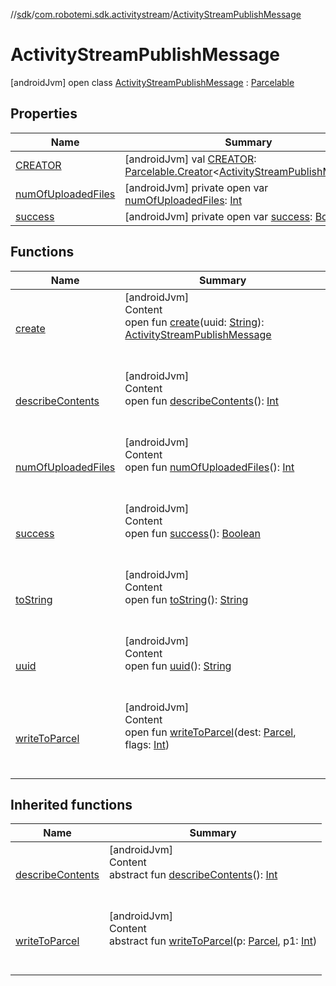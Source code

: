 //[sdk](../../../index.md)/[com.robotemi.sdk.activitystream](../index.md)/[ActivityStreamPublishMessage](index.md)



# ActivityStreamPublishMessage  
 [androidJvm] open class [ActivityStreamPublishMessage](index.md) : [Parcelable](https://developer.android.com/reference/kotlin/android/os/Parcelable.html)   


## Properties  
  
|  Name |  Summary | 
|---|---|
| <a name="com.robotemi.sdk.activitystream/ActivityStreamPublishMessage/CREATOR/#/PointingToDeclaration/"></a>[CREATOR](-c-r-e-a-t-o-r.md)| <a name="com.robotemi.sdk.activitystream/ActivityStreamPublishMessage/CREATOR/#/PointingToDeclaration/"></a> [androidJvm] val [CREATOR](-c-r-e-a-t-o-r.md): [Parcelable.Creator](https://developer.android.com/reference/kotlin/android/os/Parcelable.Creator.html)<[ActivityStreamPublishMessage](index.md)>   <br>|
| <a name="com.robotemi.sdk.activitystream/ActivityStreamPublishMessage/numOfUploadedFiles/#/PointingToDeclaration/"></a>[numOfUploadedFiles](num-of-uploaded-files.md)| <a name="com.robotemi.sdk.activitystream/ActivityStreamPublishMessage/numOfUploadedFiles/#/PointingToDeclaration/"></a> [androidJvm] private open var [numOfUploadedFiles](num-of-uploaded-files.md): [Int](https://kotlinlang.org/api/latest/jvm/stdlib/kotlin/-int/index.html)   <br>|
| <a name="com.robotemi.sdk.activitystream/ActivityStreamPublishMessage/success/#/PointingToDeclaration/"></a>[success](success.md)| <a name="com.robotemi.sdk.activitystream/ActivityStreamPublishMessage/success/#/PointingToDeclaration/"></a> [androidJvm] private open var [success](success.md): [Boolean](https://kotlinlang.org/api/latest/jvm/stdlib/kotlin/-boolean/index.html)   <br>|


## Functions  
  
|  Name |  Summary | 
|---|---|
| <a name="com.robotemi.sdk.activitystream/ActivityStreamPublishMessage/create/#java.lang.String/PointingToDeclaration/"></a>[create](create.md)| <a name="com.robotemi.sdk.activitystream/ActivityStreamPublishMessage/create/#java.lang.String/PointingToDeclaration/"></a>[androidJvm]  <br>Content  <br>open fun [create](create.md)(uuid: [String](https://developer.android.com/reference/kotlin/java/lang/String.html)): [ActivityStreamPublishMessage](index.md)  <br><br><br>|
| <a name="com.robotemi.sdk.activitystream/ActivityStreamPublishMessage/describeContents/#/PointingToDeclaration/"></a>[describeContents](describe-contents.md)| <a name="com.robotemi.sdk.activitystream/ActivityStreamPublishMessage/describeContents/#/PointingToDeclaration/"></a>[androidJvm]  <br>Content  <br>open fun [describeContents](describe-contents.md)(): [Int](https://kotlinlang.org/api/latest/jvm/stdlib/kotlin/-int/index.html)  <br><br><br>|
| <a name="com.robotemi.sdk.activitystream/ActivityStreamPublishMessage/numOfUploadedFiles/#/PointingToDeclaration/"></a>[numOfUploadedFiles](num-of-uploaded-files.md)| <a name="com.robotemi.sdk.activitystream/ActivityStreamPublishMessage/numOfUploadedFiles/#/PointingToDeclaration/"></a>[androidJvm]  <br>Content  <br>open fun [numOfUploadedFiles](num-of-uploaded-files.md)(): [Int](https://kotlinlang.org/api/latest/jvm/stdlib/kotlin/-int/index.html)  <br><br><br>|
| <a name="com.robotemi.sdk.activitystream/ActivityStreamPublishMessage/success/#/PointingToDeclaration/"></a>[success](success.md)| <a name="com.robotemi.sdk.activitystream/ActivityStreamPublishMessage/success/#/PointingToDeclaration/"></a>[androidJvm]  <br>Content  <br>open fun [success](success.md)(): [Boolean](https://kotlinlang.org/api/latest/jvm/stdlib/kotlin/-boolean/index.html)  <br><br><br>|
| <a name="com.robotemi.sdk.activitystream/ActivityStreamPublishMessage/toString/#/PointingToDeclaration/"></a>[toString](to-string.md)| <a name="com.robotemi.sdk.activitystream/ActivityStreamPublishMessage/toString/#/PointingToDeclaration/"></a>[androidJvm]  <br>Content  <br>open fun [toString](to-string.md)(): [String](https://developer.android.com/reference/kotlin/java/lang/String.html)  <br><br><br>|
| <a name="com.robotemi.sdk.activitystream/ActivityStreamPublishMessage/uuid/#/PointingToDeclaration/"></a>[uuid](uuid.md)| <a name="com.robotemi.sdk.activitystream/ActivityStreamPublishMessage/uuid/#/PointingToDeclaration/"></a>[androidJvm]  <br>Content  <br>open fun [uuid](uuid.md)(): [String](https://developer.android.com/reference/kotlin/java/lang/String.html)  <br><br><br>|
| <a name="com.robotemi.sdk.activitystream/ActivityStreamPublishMessage/writeToParcel/#android.os.Parcel#int/PointingToDeclaration/"></a>[writeToParcel](write-to-parcel.md)| <a name="com.robotemi.sdk.activitystream/ActivityStreamPublishMessage/writeToParcel/#android.os.Parcel#int/PointingToDeclaration/"></a>[androidJvm]  <br>Content  <br>open fun [writeToParcel](write-to-parcel.md)(dest: [Parcel](https://developer.android.com/reference/kotlin/android/os/Parcel.html), flags: [Int](https://kotlinlang.org/api/latest/jvm/stdlib/kotlin/-int/index.html))  <br><br><br>|


## Inherited functions  
  
|  Name |  Summary | 
|---|---|
| <a name="android.os/Parcelable/describeContents/#/PointingToDeclaration/"></a>[describeContents](../../com.robotemi.sdk.model/-recent-call-model/index.md#%5Bandroid.os%2FParcelable%2FdescribeContents%2F%23%2FPointingToDeclaration%2F%5D%2FFunctions%2F-2100633493)| <a name="android.os/Parcelable/describeContents/#/PointingToDeclaration/"></a>[androidJvm]  <br>Content  <br>abstract fun [describeContents](../../com.robotemi.sdk.model/-recent-call-model/index.md#%5Bandroid.os%2FParcelable%2FdescribeContents%2F%23%2FPointingToDeclaration%2F%5D%2FFunctions%2F-2100633493)(): [Int](https://kotlinlang.org/api/latest/jvm/stdlib/kotlin/-int/index.html)  <br><br><br>|
| <a name="android.os/Parcelable/writeToParcel/#android.os.Parcel#int/PointingToDeclaration/"></a>[writeToParcel](../../com.robotemi.sdk.telepresence/-call-state/index.md#%5Bandroid.os%2FParcelable%2FwriteToParcel%2F%23android.os.Parcel%23int%2FPointingToDeclaration%2F%5D%2FFunctions%2F-2100633493)| <a name="android.os/Parcelable/writeToParcel/#android.os.Parcel#int/PointingToDeclaration/"></a>[androidJvm]  <br>Content  <br>abstract fun [writeToParcel](../../com.robotemi.sdk.telepresence/-call-state/index.md#%5Bandroid.os%2FParcelable%2FwriteToParcel%2F%23android.os.Parcel%23int%2FPointingToDeclaration%2F%5D%2FFunctions%2F-2100633493)(p: [Parcel](https://developer.android.com/reference/kotlin/android/os/Parcel.html), p1: [Int](https://kotlinlang.org/api/latest/jvm/stdlib/kotlin/-int/index.html))  <br><br><br>|

